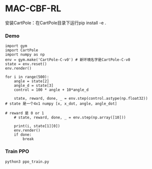 # MAC-CBF-RL

安装CartPole：在CartPole目录下运行pip install -e .

### Demo

```
import gym
import CartPole
import numpy as np
env = gym.make('CartPole-C-v0')	# 新环境名字是CartPole-C-v0
state = env.reset()
env.render()

for i in range(500):
    angle = state[2]
    angle_d = state[3]
    control = 100 * angle + 10*angle_d

    state, reward, done, _ = env.step(control.astype(np.float32))		# state 是一个4x1 numpy [x, x_dot, angle, angle_dot]
																		# reward 是 0 or 1
    # state, reward, done, _ = env.step(np.array([10]))

    print(i, state[1][0])
    env.render()
    if done:
        break
```

### Train PPO

```python
python3 ppo_train.py
```

